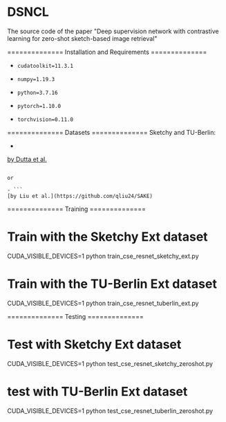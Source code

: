# DSNCL
The source code of the paper "Deep supervision network with contrastive learning for zero-shot sketch-based image retrieval"

============== Installation and Requirements ==============

- ```
  cudatoolkit=11.3.1
  ```

- ```
  numpy=1.19.3
  ```

- ```
  python=3.7.16
  ```

- ```
  pytorch=1.10.0
  ```

- ```
  torchvision=0.11.0
  ```

============== Datasets ==============
Sketchy and TU-Berlin:
- ```
[by Dutta et al.](https://github.com/AnjanDutta/sem-pcyc)
  ```
  
or

- ```
[by Liu et al.](https://github.com/qliu24/SAKE)
  ```


============== Training ==============

# Train with the Sketchy Ext dataset
CUDA_VISIBLE_DEVICES=1 python train_cse_resnet_sketchy_ext.py


# Train with the TU-Berlin Ext dataset
CUDA_VISIBLE_DEVICES=1 python train_cse_resnet_tuberlin_ext.py


============== Testing ==============

# Test with Sketchy Ext dataset
CUDA_VISIBLE_DEVICES=1 python test_cse_resnet_sketchy_zeroshot.py


# test with TU-Berlin Ext dataset
CUDA_VISIBLE_DEVICES=1 python test_cse_resnet_tuberlin_zeroshot.py

